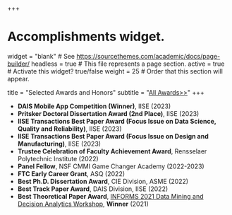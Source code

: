 +++
# Accomplishments widget.
widget = "blank"  # See https://sourcethemes.com/academic/docs/page-builder/
headless = true  # This file represents a page section.
active = true  # Activate this widget? true/false
weight = 25  # Order that this section will appear.

title = "Selected Awards and Honors"
subtitle = "[All Awards>>](./allawards)"
+++
* **DAIS Mobile App Competition (Winner)**, IISE (2023)
* **Pritsker Doctoral Dissertation Award (2nd Place)**, IISE (2023)
* **IISE Transactions Best Paper Award (Focus Issue on Data Science, Quality and Reliability)**, IISE (2023)
* **IISE Transactions Best Paper Award (Focus Issue on Design and Manufacturing)**, IISE (2023)
* **Trustee Celebration of Faculty Achievement Award**, Rensselaer Polytechnic Institute (2022)
* **Panel Fellow**, NSF CMMI Game Changer Academy (2022-2023)
* **FTC Early Career Grant**, ASQ (2022)
* **Best Ph.D. Dissertation Award**, CIE Division, ASME (2022)
* **Best Track Paper Award**, DAIS Division, IISE (2022)
* **Best Theoretical Paper Award**, [INFORMS 2021 Data Mining and Decision Analytics Workshop](https://connect.informs.org/data-mining/awards), **Winner** (2021)

